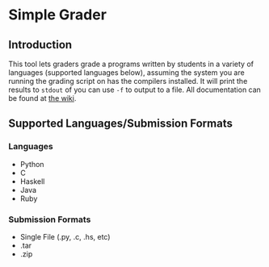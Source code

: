 # Simple Grader
## Introduction
This tool lets graders grade a programs written by students in a variety of languages (supported languages below), assuming the system you are running the grading script on has the compilers installed. It will print the results to `stdout` of you can use `-f` to output to a file. All documentation can be found at [the wiki](https://github.com/jamesw98/simple-grader/wiki).
## Supported Languages/Submission Formats
### Languages
* Python
* C
* Haskell
* Java
* Ruby
### Submission Formats
* Single File (.py, .c, .hs, etc)
* .tar
* .zip
